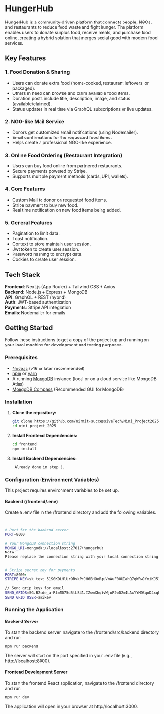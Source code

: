 #  HungerHub

HungerHub is a community-driven platform that connects people, NGOs, and restaurants to reduce food waste and fight hunger. The platform enables users to donate surplus food, receive meals, and purchase food online, creating a hybrid solution that merges social good with modern food services.

##  Key Features

### 1. Food Donation & Sharing
- Users can donate extra food (home-cooked, restaurant leftovers, or packaged).
- Others in need can browse and claim available food items.
- Donation posts include title, description, image, and status (available/claimed).
- Status updates in real time via GraphQL subscriptions or live updates.

### 2. NGO-like Mail Service
- Donors get customized email notifications (using Nodemailer).
- Email confirmations for the requested food items.
- Helps create a professional NGO-like experience.

### 3. Online Food Ordering (Restaurant Integration)
- Users can buy food online from partnered restaurants.
- Secure payments powered by Stripe.
- Supports multiple payment methods (cards, UPI, wallets).

### 4. Core Features
- Custom Mail to donor on requested food items.
- Stripe payment to buy new food.
- Real time notification on new food items being added.

### 5. General Features
- Pagination to limit data.
- Toast notification.
- Context to store maintain user session.
- Jwt token to create user session.
- Password hashing to encrypt data.
- Cookies to create user session.


##  Tech Stack

**Frontend**: Next.js (App Router) + Tailwind CSS + Axios  
**Backend**: Node.js + Express + MongoDB  
**API**: GraphQL + REST (hybrid)  
**Auth**: JWT-based authentication  
**Payments**: Stripe API integration  
**Emails**: Nodemailer for  emails  




##  Getting Started

Follow these instructions to get a copy of the project up and running on your local machine for development and testing purposes.

### Prerequisites
- [Node.js](https://nodejs.org/en/) (v16 or later recommended)
- [npm](https://www.npmjs.com/) or [yarn](https://yarnpkg.com/)
- A running [MongoDB](https://www.mongodb.com/) instance (local or on a cloud service like MongoDB Atlas)
- [MongoDB Compass](https://www.mongodb.com/products/compass) (Recommended GUI for MongoDB)

### Installation

1. **Clone the repository:**
   ```bash
   git clone https://github.com/nirmit-successiveTech/Mini_Project2025.git
   cd mini_project_2025
   ```

2. **Install Frontend Dependencies:**
   ```bash
   cd frontend
   npm install
   ```

3. **Install Backend Dependencies:**
   ```bash
    Already done in step 2.
   ```

###  Configuration (Environment Variables)

This project requires environment variables to be set up.

#### Backend (/frontend/.env)
Create a .env file in the /frontend directory and add the following variables.
```bash


# Port for the backend server
PORT=8000

# Your MongoDB connection string
MONGO_URI=mongodb://localhost:27017/hungerhub
Note:
Please replace the connection string with your local connection string.


# Stripe secret key for payments
PORT=8000;
STRIPE_KEY=sk_test_51S0KDLHlUrORvkPrJH6BHOoRquVmWuF00UIahQ7qWRwJYmiKJ51L0HAFjnBBtpyqMIZMcIKgahNaQ4mo7Bb2mPtW00p6eIpdVe

// Send grip keys for email
SEND_GRIDS=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
SEND_GRID_USER=apikey

```



###  Running the Application

#### Backend Server
To start the backend server, navigate to the /frontend/src/backend directory and run:
```bash
npm run backend
```
The server will start on the port specified in your .env file (e.g., http://localhost:8000).

#### Frontend Development Server
To start the frontend React application, navigate to the /frontend directory and run:
```bash
npm run dev
```
The application will open in your browser at http://localhost:3000.


